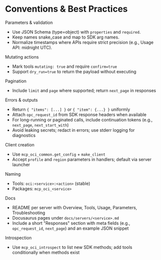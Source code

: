 # Conventions & Best Practices

Parameters & validation
- Use JSON Schema (type=object) with `properties` and `required`.
- Keep names snake_case and map to SDK arg names.
- Normalize timestamps where APIs require strict precision (e.g., Usage API: midnight UTC).

Mutating actions
- Mark tools `mutating: true` and require `confirm=true`
- Support `dry_run=true` to return the payload without executing

Pagination
- Include `limit` and `page` where supported; return `next_page` in responses

Errors & outputs
- Return `{ "items": [...] }` or `{ "item": {...} }` uniformly
- Attach `opc_request_id` from SDK response headers when available
- For long-running or paginated calls, include continuation tokens (e.g., `next_page`, `next_start_with`)
- Avoid leaking secrets; redact in errors; use stderr logging for diagnostics

Client creation
- Use `mcp_oci_common.get_config` + `make_client`
- Accept `profile` and `region` parameters in handlers; default via server launcher

Naming
- Tools: `oci:<service>:<action>` (stable)
- Packages: `mcp_oci_<service>`

Docs
- README per server with Overview, Tools, Usage, Parameters, Troubleshooting
- Docusaurus pages under `docs/servers/<service>.md`
- Include a short "Responses" section with meta fields (e.g., `opc_request_id`, `next_page`) and an example JSON snippet

Introspection
- Use `mcp_oci_introspect` to list new SDK methods; add tools conditionally when methods exist
